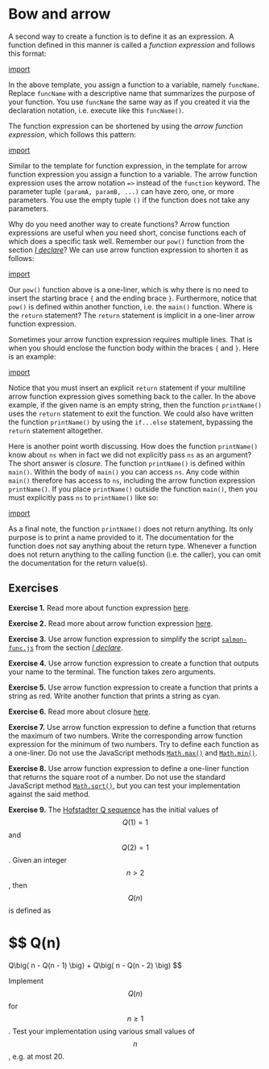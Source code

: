 # Bow and arrow

A second way to create a function is to define it as an expression. A function
defined in this manner is called a _function expression_ and follows this
format:

[import](code/exp-template.js)

In the above template, you assign a function to a variable, namely `funcName`.
Replace `funcName` with a descriptive name that summarizes the purpose of your
function. You use `funcName` the same way as if you created it via the
declaration notation, i.e. execute like this `funcName()`.

The function expression can be shortened by using the _arrow function
expression_, which follows this pattern:

[import](code/arrow-template.js)

Similar to the template for function expression, in the template for arrow
function expression you assign a function to a variable. The arrow function
expression uses the arrow notation `=>` instead of the `function` keyword. The
parameter tuple `(paramA, paramB, ...)` can have zero, one, or more parameters.
You use the empty tuple `()` if the function does not take any parameters.

Why do you need another way to create functions? Arrow function expressions are
useful when you need short, concise functions each of which does a specific task
well. Remember our `pow()` function from the section [_I declare_](declare.md)?
We can use arrow function expression to shorten it as follows:

[import](code/exp-arrow.js)

Our `pow()` function above is a one-liner, which is why there is no need to
insert the starting brace `{` and the ending brace `}`. Furthermore, notice that
`pow()` is defined within another function, i.e. the `main()` function. Where is
the `return` statement? The `return` statement is implicit in a one-liner arrow
function expression.

Sometimes your arrow function expression requires multiple lines. That is when
you should enclose the function body within the braces `{` and `}`. Here is an
example:

[import](code/multiline-arrow.js)

Notice that you must insert an explicit `return` statement if your multiline
arrow function expression gives something back to the caller. In the above
example, if the given name is an empty string, then the function `printName()`
uses the `return` statement to exit the function. We could also have written the
function `printName()` by using the `if...else` statement, bypassing the
`return` statement altogether.

Here is another point worth discussing. How does the function `printName()` know
about `ns` when in fact we did not explicitly pass `ns` as an argument? The
short answer is _closure_. The function `printName()` is defined within
`main()`. Within the body of `main()` you can access `ns`. Any code within
`main()` therefore has access to `ns`, including the arrow function expression
`printName()`. If you place `printName()` outside the function `main()`, then
you must explicitly pass `ns` to `printName()` like so:

[import](code/pass-ns.js)

As a final note, the function `printName()` does not return anything. Its only
purpose is to print a name provided to it. The documentation for the function
does not say anything about the return type. Whenever a function does not return
anything to the calling function (i.e. the caller), you can omit the
documentation for the return value(s).

<!-- ====================================================================== -->

## Exercises

**Exercise 1.** Read more about function expression
[here](https://developer.mozilla.org/en-US/docs/Web/JavaScript/Reference/Operators/function).

**Exercise 2.** Read more about arrow function expression
[here](https://developer.mozilla.org/en-US/docs/Web/JavaScript/Reference/Functions/Arrow_functions).

**Exercise 3.** Use arrow function expression to simplify the script
[`salmon-func.js`](code/salmon-func.js) from the section
[_I declare_](declare.md).

**Exercise 4.** Use arrow function expression to create a function that outputs
your name to the terminal. The function takes zero arguments.

**Exercise 5.** Use arrow function expression to create a function that prints a
string as red. Write another function that prints a string as cyan.

**Exercise 6.** Read more about closure
[here](https://developer.mozilla.org/en-US/docs/Web/JavaScript/Closures).

**Exercise 7.** Use arrow function expression to define a function that returns
the maximum of two numbers. Write the corresponding arrow function expression
for the minimum of two numbers. Try to define each function as a one-liner. Do
not use the JavaScript methods
[`Math.max()`](https://developer.mozilla.org/en-US/docs/Web/JavaScript/Reference/Global_Objects/Math/max)
and
[`Math.min()`](https://developer.mozilla.org/en-US/docs/Web/JavaScript/Reference/Global_Objects/Math/min).

**Exercise 8.** Use arrow function expression to define a one-liner function
that returns the square root of a number. Do not use the standard JavaScript
method
[`Math.sqrt()`](https://developer.mozilla.org/en-US/docs/Web/JavaScript/Reference/Global_Objects/Math/sqrt),
but you can test your implementation against the said method.

**Exercise 9.** The
[Hofstadter Q sequence](https://en.wikipedia.org/wiki/Hofstadter_sequence) has
the initial values of $$Q(1) = 1$$ and $$Q(2) = 1$$. Given an integer $$n > 2$$,
then $$Q(n)$$ is defined as

$$
Q(n)
=
Q\big( n - Q(n - 1) \big)
+
Q\big( n - Q(n - 2) \big)
$$

Implement $$Q(n)$$ for $$n \geq 1$$. Test your implementation using various
small values of $$n$$, e.g. at most 20.
